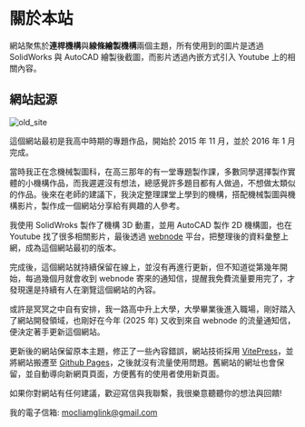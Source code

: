 # 關於本站

網站聚焦於**連桿機構**與**線條繪製機構**兩個主題，所有使用到的圖片是透過 SolidWorks 與 AutoCAD 繪製後截圖，而影片透過內嵌方式引入 Youtube 上的相關內容。

## 網站起源

![old_site](/images/old_site.webp)

這個網站最初是我高中時期的專題作品，開始於 2015 年 11 月，並於 2016 年 1 月完成。

當時我正在念機械製圖科，在高三那年的有一堂專題製作課，多數同學選擇製作實體的小機構作品，而我遲遲沒有想法，總感覺許多題目都有人做過，不想做太類似的作品。後來在老師的建議下，我決定整理課堂上學到的機構，搭配機械製圖與機構影片，製作成一個網站分享給有興趣的人參考。

我使用 SolidWroks 製作了機構 3D 動畫，並用 AutoCAD 製作 2D 機構圖，也在 Youtube 找了很多相關影片，最後透過 [webnode](https://www.webnode.com/) 平台，把整理後的資料彙整上網，成為這個網站最初的版本。

完成後，這個網站就持續保留在線上，並沒有再進行更新，但不知道從第幾年開始，每過幾個月就會收到 webnode 寄來的通知信，提醒我免費流量要用完了，才發現還是持續有人在瀏覽這個網站的內容。

或許是冥冥之中自有安排，我一路高中升上大學，大學畢業後進入職場，剛好踏入了網站開發領域，也剛好在今年 (2025 年) 又收到來自 webnode 的流量通知信，便決定著手更新這個網站。

更新後的網站保留原本主題，修正了一些內容錯誤，網站技術採用 [VitePress](https://vitepress.dev/)，並將網站搬遷至 [Github Pages](https://pages.github.com/)，之後就沒有流量使用問題。舊網站的網址也會保留，並自動導向新網頁頁面，方便舊有的使用者使用新頁面。

如果你對網站有任何建議，歡迎寫信與我聯繫，我很樂意聽聽你的想法與回饋!

我的電子信箱: mocliamglink@gmail.com
